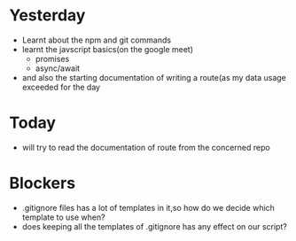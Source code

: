 # Yesterday
- Learnt about the npm and git commands
- learnt the javscript basics(on the google meet)
    - promises
    - async/await
- and also the starting documentation of writing a route(as my data usage exceeded for the day    

# Today
- will try to read the documentation of route from the concerned repo

# Blockers
- .gitignore files has a lot of templates in it,so how do we decide which template to use when?
- does keeping all the templates of .gitignore has any effect on our script?
